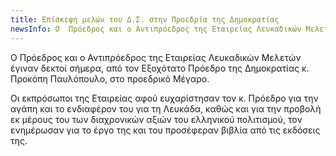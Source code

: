 ```yaml
---
title: Επίσκεψη μελών του Δ.Σ. στην Προεδρία της Δημοκρατίας
newsInfo: Ο  Πρόεδρος και ο Αντιπρόεδρος της Εταιρείας Λευκαδικών Μελετών έγιναν δεκτοί σήμερα, από τον Εξοχότατο Πρόεδρο της Δημοκρατίας κ. Προκόπη Παυλόπουλο, στο προεδρικό Μέγαρο.
---
```


Ο Πρόεδρος και ο Αντιπρόεδρος της Εταιρείας Λευκαδικών Μελετών έγιναν δεκτοί σήμερα, από τον Εξοχότατο Πρόεδρο της Δημοκρατίας κ. Προκόπη Παυλόπουλο, στο προεδρικό Μέγαρο.

Οι εκπρόσωποι της Εταιρείας αφού ευχαρίστησαν τον κ. Πρόεδρο για την αγάπη και το ενδιαφέρον του για τη Λευκάδα, καθώς και για την προβολή εκ μέρους του των διαχρονικών αξιών του ελληνικού πολιτισμού, τον ενημέρωσαν για το έργο της και του προσέφεραν βιβλία από τις εκδόσεις της.
